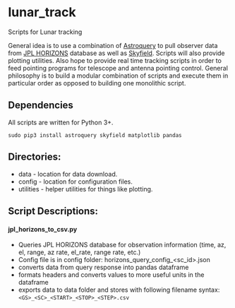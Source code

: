 # lunar_track
Scripts for Lunar tracking

General idea is to use a combination of [Astroquery](https://pypi.org/project/astroquery/) to pull observer data from [JPL HORIZONS](https://ssd.jpl.nasa.gov/horizons.cgi) database as well as [Skyfield](https://pypi.org/project/skyfield/).  Scripts will also provide plotting utilities.  Also hope to provide real time tracking scripts in order to feed pointing programs for telescope and antenna pointing control.  General philosophy is to build a modular combination of scripts and execute them in particular order as opposed to building one monolithic script.

## Dependencies
All scripts are written for Python 3+.

```
sudo pip3 install astroquery skyfield matplotlib pandas
```
## Directories:
* data - location for data download.
* config - location for configuration files.
* utilities - helper utilities for things like plotting.

## Script Descriptions:

#### jpl_horizons_to_csv.py 
* Queries JPL HORIZONS database for observation information (time, az, el, range, az rate, el_rate, range rate, etc.)
* Config file is in config folder:  horizons_query_config_<sc_id>.json
* converts data from query response into pandas dataframe
* formats headers and converts values to more useful units in the dataframe
* exports data to data folder and stores with following filename syntax: `<GS>_<SC>_<START>_<STOP>_<STEP>.csv`
